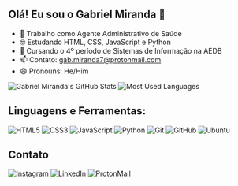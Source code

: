 ## Olá! Eu sou o Gabriel Miranda 👋

- 🔭 Trabalho como Agente Administrativo de Saúde
- 🤓 Estudando HTML, CSS, JavaScript e Python
- 🌱 Cursando o 4º período de Sistemas de Informação na AEDB
- 📫 Contato: gab.miranda7@protonmail.com
- 😄 Pronouns: He/Him

![Gabriel Miranda's GitHub Stats](https://github-readme-stats.vercel.app/api?username=gabmiranda7&show_icons=true&theme=dark&hide_title=true&hide=prs&count_private=true&include_all_commits=true&show_owner=true)
![Most Used Languages](https://github-readme-stats.vercel.app/api/top-langs/?username=gabmiranda7&layout=compact&theme=dark)

## Linguagens e Ferramentas:

![HTML5](https://img.shields.io/badge/-HTML5-black?style=flat-square&logo=html5)
![CSS3](https://img.shields.io/badge/-CSS3-black?style=flat-square&logo=css3)
![JavaScript](https://img.shields.io/badge/-JavaScript-black?style=flat-square&logo=javascript)
![Python](https://img.shields.io/badge/-Python-black?style=flat-square&logo=python)
![Git](https://img.shields.io/badge/-Git-black?style=flat-square&logo=git)
![GitHub](https://img.shields.io/badge/-GitHub-black?style=flat-square&logo=github)
![Ubuntu](https://img.shields.io/badge/-Ubuntu-black?style=flat-square&logo=ubuntu)

## Contato

[![Instagram](https://img.shields.io/badge/Instagram-black?style=flat-square&logo=instagram)](https://www.instagram.com/gab.miranda7)
[![LinkedIn](https://img.shields.io/badge/LinkedIn-black?style=flat-square&logo=linkedin)](https://www.linkedin.com/in/gabriel-miranda-334770263/)
[![ProtonMail](https://img.shields.io/badge/ProtonMail-black?style=flat-square&logo=protonmail)](mailto:gab.miranda7@protonmail.com)
